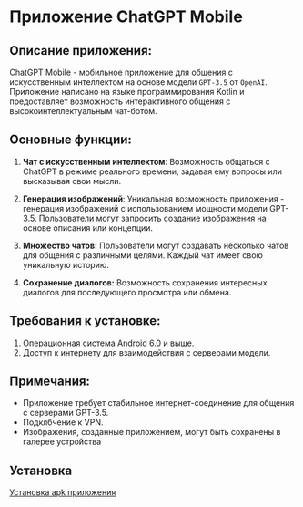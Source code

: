 # Приложение ChatGPT Mobile

## Описание приложения:
ChatGPT Mobile - мобильное приложение для общения с искусственным интеллектом на основе модели `GPT-3.5` от `OpenAI`. Приложение написано на языке программирования Kotlin и предоставляет возможность интерактивного общения с высокоинтеллектуальным чат-ботом.

## Основные функции:
1. **Чат с искусственным интеллектом**: Возможность общаться с ChatGPT в режиме реального времени, задавая ему вопросы или высказывая свои мысли.

2. **Генерация изображений**: Уникальная возможность приложения - генерация изображений с использованием мощности модели GPT-3.5. Пользователи могут запросить создание изображения на основе описания или концепции.

3. **Множество чатов:** Пользователи могут создавать несколько чатов для общения с различными целями. Каждый чат имеет свою уникальную историю.

4. **Сохранение диалогов:** Возможность сохранения интересных диалогов для последующего просмотра или обмена.

## Требования к установке:
1. Операционная система Android 6.0 и выше.
2. Доступ к интернету для взаимодействия с серверами модели.

## Примечания:
+ Приложение требует стабильное интернет-соединение для общения с серверами GPT-3.5.
+ Подклбчение к VPN.
+ Изображения, созданные приложением, могут быть сохранены в галерее устройства

## Установка
[Установка apk приложения](app-debug.apk)